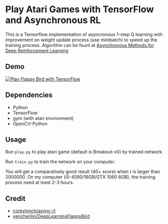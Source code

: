 # Play Atari Games with TensorFlow and Asynchronous RL

This is a Tensorflow implementation of asyncronous 1-step Q learning with improvement on weight update process (use minibatch) to speed up the training process. Algorithm can be fount at [Asynchronous Methods for Deep Reinforcement Learning](https://arxiv.org/abs/1602.01783)

## Demo

[![Play Flappy Bird with TensorFlow ](https://img.youtube.com/vi/ZxHAf5BM0QM/0.jpg)](https://www.youtube.com/watch?v=ZxHAf5BM0QM)

## Dependencies
* Python
* TensorFlow
* gym (with atari environment)
* OpenCV-Python

## Usage
Run `play.py` to play atari game (default is Breakout-v0) by trained network.

Run `train.py` to train the network on your computer.

You will get a comparatively good result (40+ score) when t is larger than 2000000. On my computer (i5-4590/16GB/GTX 1060 6GB), the training process need at least 2-3 hours.

## Credit
* [coreylynch/async-rl](https://github.com/coreylynch/async-rl)
* [yenchenlin/DeepLearningFlappyBird](https://github.com/yenchenlin/DeepLearningFlappyBird)

